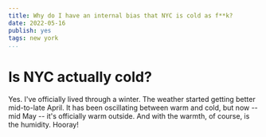 ```yaml
---
title: Why do I have an internal bias that NYC is cold as f**k?
date: 2022-05-16
publish: yes
tags: new york
...
```


# Is NYC actually cold?

Yes.
I've officially lived through a winter.
The weather started getting better mid-to-late April.
It has been oscillating between warm and cold, but now -- mid May -- it's officially warm outside.
And with the warmth, of course, is the humidity.
Hooray!
